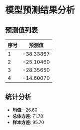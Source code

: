 
# 模型预测结果分析
    
## 预测值列表
| 序号 | 预测值 |
| -------- | ----------------------- |
| 1    | -38.33867              |
| 2    | -25.10460              |
| 3    | -28.35650              |
| 4    | -14.60070              |
    
## 统计分析
- **均值**: -26.60
- **总体方差**: 71.78
- **样本方差**: 95.70
